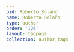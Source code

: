 ```yaml
---
pid: Roberto_Bolano
name: Roberto Bolaño
type: author
order: '126'
layout: tagpage
collection: author_tags
---
```

